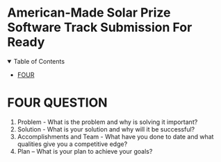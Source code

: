 # American-Made Solar Prize Software Track Submission For Ready

<details open="open">
<summary>Table of Contents</summary>

- [FOUR](#four-question)


</details>

# FOUR QUESTION

1) Problem - What is the problem and why is solving it important?
2) Solution - What is your solution and why will it be successful?
3) Accomplishments and Team - What have you done to date and what qualities give you a competitive edge?
4) Plan – What is your plan to achieve your goals?
